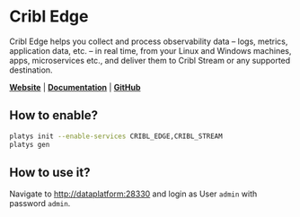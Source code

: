 # Cribl Edge

Cribl Edge helps you collect and process observability data – logs, metrics, application data, etc. – in real time, from your Linux and Windows machines, apps, microservices etc., and deliver them to Cribl Stream or any supported destination.

**[Website](https://cribl.io/)** | **[Documentation](https://docs.cribl.io/edge/)** | **[GitHub](https://github.com/criblio/)**

## How to enable?

```bash
platys init --enable-services CRIBL_EDGE,CRIBL_STREAM
platys gen
```

## How to use it?

Navigate to <http://dataplatform:28330> and login as User `admin` with password `admin`. 
